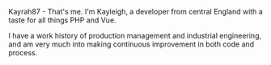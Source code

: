 Kayrah87 - That's me. I'm Kayleigh, a developer from central England with a taste for all things PHP and Vue.

I have a work history of production management and industrial engineering, and am very much into making continuous improvement in both code and process.
